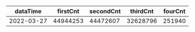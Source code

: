 |dataTime|firstCnt|secondCnt|thirdCnt|fourCnt|
|-|-|-|-|-|
|2022-03-27|44944253|44472607|32628796|251940|
